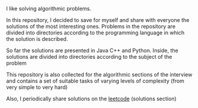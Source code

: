 I like solving algorithmic problems. 

In this repository, I decided to save for myself and share with everyone the solutions of the most interesting ones.
Problems in the repository are divided into directories according to the programming language in which the solution is described. 

So far the solutions are presented in Java C++ and Python. 
Inside, the solutions are divided into directories according to the subject of the problem

This repository is also collected for the algorithmic sections of the interview 
and contains a set of suitable tasks of varying levels of complexity (from very simple to very hard)

Also, I periodically share solutions on the [leetcode](https://leetcode.com/FLlGHT/) (solutions section)
